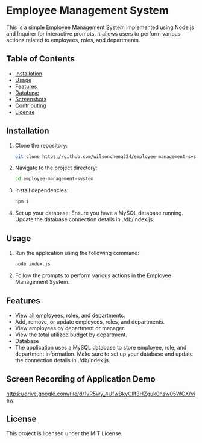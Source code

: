 # Employee Management System

This is a simple Employee Management System implemented using Node.js and Inquirer for interactive prompts. It allows users to perform various actions related to employees, roles, and departments.

## Table of Contents
- [Installation](#installation)
- [Usage](#usage)
- [Features](#features)
- [Database](#database)
- [Screenshots](#screenshots)
- [Contributing](#contributing)
- [License](#license)

## Installation

1. Clone the repository:
   ```bash
   git clone https://github.com/wilsoncheng324/employee-management-system.git

2. Navigate to the project directory:
   ```bash
   cd employee-management-system

3. Install dependencies:
   ```bash
   npm i

4. Set up your database:
    Ensure you have a MySQL database running.
    Update the database connection details in ./db/index.js.


## Usage
1. Run the application using the following command:
    ```bash
    node index.js

2. Follow the prompts to perform various actions in the Employee Management System.

## Features

- View all employees, roles, and departments.
- Add, remove, or update employees, roles, and departments.
- View employees by department or manager.
- View the total utilized budget by department.
- Database
- The application uses a MySQL database to store employee, role, and department information. Make sure to set up your database and update the connection details in ./db/index.js.

## Screen Recording of Application Demo

https://drive.google.com/file/d/1vR5wy_4UfwBkyCIlf3HZguk0nsw05WCX/view


## License

This project is licensed under the MIT License.

